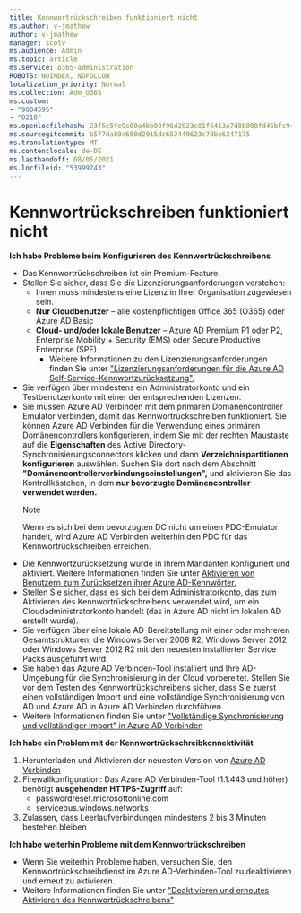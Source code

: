 ```yaml
---
title: Kennwortrückschreiben funktioniert nicht
ms.author: v-jmathew
author: v-jmathew
manager: scotv
ms.audience: Admin
ms.topic: article
ms.service: o365-administration
ROBOTS: NOINDEX, NOFOLLOW
localization_priority: Normal
ms.collection: Adm_O365
ms.custom:
- "9004595"
- "8210"
ms.openlocfilehash: 23f5e5fe9e00a4bb00f96d2023c81f6413a7d8b808fd46bfc94483944bb898dc
ms.sourcegitcommit: b5f7da89a650d2915dc652449623c78be6247175
ms.translationtype: MT
ms.contentlocale: de-DE
ms.lasthandoff: 08/05/2021
ms.locfileid: "53999743"
---
```

# <a name="password-writeback-is-not-working"></a>Kennwortrückschreiben funktioniert nicht

**Ich habe Probleme beim Konfigurieren des Kennwortrückschreibens**

- Das Kennwortrückschreiben ist ein Premium-Feature.
- Stellen Sie sicher, dass Sie die Lizenzierungsanforderungen verstehen:
  - Ihnen muss mindestens eine Lizenz in Ihrer Organisation zugewiesen sein.
  - **Nur Cloudbenutzer** – alle kostenpflichtigen Office 365 (O365) oder Azure AD Basic
  - **Cloud- und/oder lokale Benutzer** – Azure AD Premium P1 oder P2, Enterprise Mobility + Security (EMS) oder Secure Productive Enterprise (SPE)
    - Weitere Informationen zu den Lizenzierungsanforderungen finden Sie unter ["Lizenzierungsanforderungen für die Azure AD Self-Service-Kennwortzurücksetzung".](https://docs.microsoft.com/azure/active-directory/active-directory-passwords-licensing)
- Sie verfügen über mindestens ein Administratorkonto und ein Testbenutzerkonto mit einer der entsprechenden Lizenzen.
- Sie müssen Azure AD Verbinden mit dem primären Domänencontroller Emulator verbinden, damit das Kennwortrückschreiben funktioniert. Sie können Azure AD Verbinden für die Verwendung eines primären Domänencontrollers konfigurieren, indem Sie mit der rechten Maustaste auf die **Eigenschaften** des Active Directory-Synchronisierungsconnectors klicken und dann **Verzeichnispartitionen konfigurieren** auswählen. Suchen Sie dort nach dem Abschnitt **"Domänencontrollerverbindungseinstellungen",** und aktivieren Sie das Kontrollkästchen, in dem **nur bevorzugte Domänencontroller verwendet werden.**
  > [!NOTE]
  > Wenn es sich bei dem bevorzugten DC nicht um einen PDC-Emulator handelt, wird Azure AD Verbinden weiterhin den PDC für das Kennwortrückschreiben erreichen.
- Die Kennwortzurücksetzung wurde in Ihrem Mandanten konfiguriert und aktiviert. Weitere Informationen finden Sie unter [Aktivieren von Benutzern zum Zurücksetzen ihrer Azure AD-Kennwörter.](https://docs.microsoft.com/azure/active-directory/active-directory-passwords-getting-started)
- Stellen Sie sicher, dass es sich bei dem Administratorkonto, das zum Aktivieren des Kennwortrückschreibens verwendet wird, um ein Cloudadministratorkonto handelt (das in Azure AD nicht im lokalen AD erstellt wurde).
- Sie verfügen über eine lokale AD-Bereitstellung mit einer oder mehreren Gesamtstrukturen, die Windows Server 2008 R2, Windows Server 2012 oder Windows Server 2012 R2 mit den neuesten installierten Service Packs ausgeführt wird.
- Sie haben das Azure AD Verbinden-Tool installiert und Ihre AD-Umgebung für die Synchronisierung in der Cloud vorbereitet. Stellen Sie vor dem Testen des Kennwortrückschreibens sicher, dass Sie zuerst einen vollständigen Import und eine vollständige Synchronisierung von AD und Azure AD in Azure AD Verbinden durchführen.
- Weitere Informationen finden Sie unter ["Vollständige Synchronisierung und vollständiger Import" in Azure AD Verbinden](https://docs.microsoft.com/azure/active-directory/connect/active-directory-aadconnectsync-operations)

**Ich habe ein Problem mit der Kennwortrückschreibkonnektivität**

1. Herunterladen und Aktivieren der neuesten Version von [Azure AD Verbinden](https://www.microsoft.com/download/details.aspx?id=47594)
2. Firewallkonfiguration: Das Azure AD Verbinden-Tool (1.1.443 und höher) benötigt **ausgehenden HTTPS-Zugriff** auf:
    - passwordreset.microsoftonline.com
    - servicebus.windows.networks
3. Zulassen, dass Leerlaufverbindungen mindestens 2 bis 3 Minuten bestehen bleiben

**Ich habe weiterhin Probleme mit dem Kennwortrückschreiben**

- Wenn Sie weiterhin Probleme haben, versuchen Sie, den Kennwortrückschreibdienst im Azure AD-Verbinden-Tool zu deaktivieren und erneut zu aktivieren.
- Weitere Informationen finden Sie unter ["Deaktivieren und erneutes Aktivieren des Kennwortrückschreibens"](https://docs.microsoft.com/azure/active-directory/active-directory-passwords-troubleshoot)
